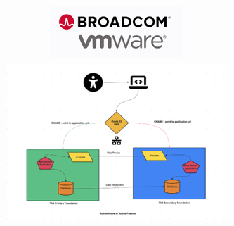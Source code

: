 <p align="center">
<img src="Broadcom-vmware.png" width="300" alt="Online Boutique" />
</p>

<p align="center">
<img src="app-failover.png" width="800" alt="Online Boutique" />
</p>

